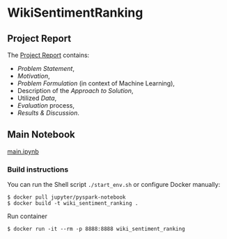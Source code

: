 # WikiSentimentRanking

## Project Report

The [Project Report](https://github.com/OlehOnyshchak/WikiSentimentRanking/blob/master/Project%20Report.ipynb) contains: 
- *Problem Statement*,
- *Motivation*, 
- *Problem Formulation* (in context of Machine Learning), 
- Description of the *Approach to Solution*, 
- Utilized *Data*, 
- *Evaluation* process, 
- *Results & Discussion*.

## Main Notebook

[main.ipynb](https://github.com/OlehOnyshchak/WikiSentimentRanking/blob/master/main.ipynb)


### Build instructions

You can run the Shell script `./start_env.sh` or configure Docker manually:

```
$ docker pull jupyter/pyspark-notebook
$ docker build -t wiki_sentiment_ranking .
```

Run container

`
$ docker run -it --rm -p 8888:8888 wiki_sentiment_ranking
`
